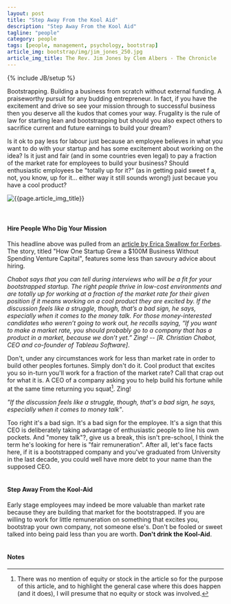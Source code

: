 ```yaml
---
layout: post
title: "Step Away From the Kool Aid"
description: "Step Away From the Kool Aid"
tagline: "people"
category: people
tags: [people, management, psychology, bootstrap]
article_img: bootstrap/img/jim_jones_250.jpg
article_img_title: The Rev. Jim Jones by Clem Albers - The Chronicle
---
```

{% include JB/setup %}
<div class="intro">
<div class="intro-txt">
<p>
Bootstrapping. Building a business from scratch without external funding. A praiseworthy pursuit for any budding entrepreneur. In fact, if you have the excitement and drive so see your mission through to successful business then you deserve all the kudos that comes your way. Frugality is the rule of law for starting lean and bootstrapping but should you also expect others to sacrifice current and future earnings to build your dream?
</p>
<p>
Is it ok to pay less for labour just because an employee believes in what you want to do with your startup and has some excitement about working on the idea? Is it just and fair (and in some countries even legal) to pay a fraction of the market rate for employees to build your business? Should enthusiastic employees be "totally up for it?" (as in getting paid sweet f a, not, you know, up for it... either way it still sounds wrong!) just becaue you have a cool product?
</p>
</div>
<div class="intro-img-border">
<div class="intro-img-bevel">
<div class="intro-img">
<img class="article-image" title="{{page.article_img_title}}" src="{{ASSET_PATH}}/{{page.article_img}}"/>
</div>
</div>
</div>
</div>
<br/>
<br/>

#### Hire People Who Dig Your Mission
This headline above was pulled from an [article by Erica Swallow for Forbes][1]. The story, titled "How One Startup Grew a $100M Business Without Spending Venture Capital", features some less than savoury advice about hiring.

_Chabot says that you can tell during interviews who will be a fit for your bootstrapped startup. The right people thrive in low-cost environments and are totally up for working at a fraction of the market rate for their given position if it means working on a cool product they are excited by. If the discussion feels like a struggle, though, that’s a bad sign, he says, especially when it comes to the money talk. For those money-interested candidates who weren’t going to work out, he recalls saying, “If you want to make a market rate, you should probably go to a company that has a product in a market, because we don’t yet.” Zing!_ -- <cite>[R. Christian Chabot, CEO and co-founder of Tableau Software]</cite>.

Don't, under any circumstances work for less than market rate in order to build other peoples fortunes. Simply don't do it. Cool product that excites you so in-turn you'll work for a fraction of the market rate? Call that crap out for what it is. A CEO of a company asking you to help build his fortune while at the same time returning you squat[^1]. Zing! 

_"If the discussion feels like a struggle, though, that's a bad sign, he says, especially when it comes to money talk"_.

Too right it's a bad sign. It's a bad sign for the employee. It's a sign that this CEO is deliberately taking advantage of enthusiastic people to line his own pockets. And "money talk"?, give us a break, this isn't pre-school, I think the term he's looking for here is "fair remuneration". After all, let's face facts here, if it is a bootstrapped company and you've graduated from University in the last decade, you could well have more debt to your name than the supposed CEO.
<br/>
<br/>

#### Step Away From the Kool-Aid 
Early stage employees may indeed be more valuable than market rate because they are building that market for the bootstrapped. If you are willing to work for little remuneration on something that excites you, bootstrap your own company, not someone else's. Don't be fooled or sweet talked into being paid less than you are worth. **Don't drink the Kool-Aid**.
<br/>
<br/>

#### Notes
[^1]: There was no mention of equity or stock in the article so for the purpose of this article, and to highlight the general case where this does happen (and it does), I will presume that no equity or stock was involved.

[1]:http://www.forbes.com/sites/ericaswallow/2012/12/27/bootstrapping-startup-venture-capital/
